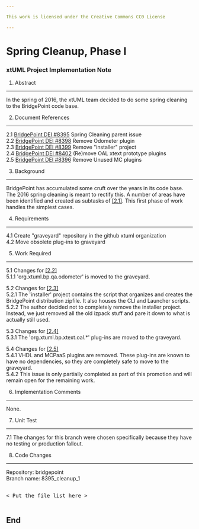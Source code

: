```yaml
---

This work is licensed under the Creative Commons CC0 License

---
```


# Spring Cleanup, Phase I
### xtUML Project Implementation Note


1. Abstract
-----------
In the spring of 2016, the xtUML team decided to do some spring cleaning to the BridgePoint code base.

2. Document References
----------------------
<a id="2.1"></a>2.1 [BridgePoint DEI #8395](https://support.onefact.net/issues/8395) Spring Cleaning parent issue    
<a id="2.2"></a>2.2 [BridgePoint DEI #8398](https://support.onefact.net/issues/8398) Remove Odometer plugin    
<a id="2.3"></a>2.3 [BridgePoint DEI #8399](https://support.onefact.net/issues/8399) Remove "installer" project  
<a id="2.4"></a>2.4 [BridgePoint DEI #8402](https://support.onefact.net/issues/8402) (Re)move OAL xtext prototype plugins   
<a id="2.5"></a>2.5 [BridgePoint DEI #8396](https://support.onefact.net/issues/8396) Remove Unused MC plugins  

3. Background
-------------
BridgePoint has accumulated some cruft over the years in its code base.  The 2016 spring cleaning
is meant to rectify this.  A number of areas have been identified and created as subtasks of [[2.1]](#2.1).
This first phase of work handles the simplest cases.  

4. Requirements
---------------
4.1 Create "graveyard" repository in the github xtuml organization    
4.2 Move obsolete plug-ins to graveyard    

5. Work Required
----------------
5.1 Changes for [[2.2]](#2.2)  
5.1.1  'org.xtuml.bp.qa.odometer' is moved to the graveyard.  

5.2 Changes for [[2.3]](#2.3)  
5.2.1  The 'installer' project contains the script that organizes and creates the BridgePoint distribution
  zipfile.  It also houses the CLI and Launcher scripts.  
5.2.2  The author decided not to completely remove the installer project. Instead, we just removed all the 
  old izpack stuff and pare it down to what is actually still used.  
  
5.3 Changes for [[2.4]](#2.4)  
5.3.1  The 'org.xtuml.bp.xtext.oal.*' plug-ins are moved to the graveyard.  

5.4 Changes for [[2.5]](#2.5)  
5.4.1  VHDL and MCPaaS plugins are removed. These plug-ins are known to have no dependencies, so they are 
  completely safe to move to the graveyard.  
5.4.2  This issue is only partially completed as part of this promotion and will remain open for the remaining
  work.  

6. Implementation Comments
--------------------------
None.

7. Unit Test
------------
7.1  The changes for this branch were chosen specifically because they have no testing or production fallout.  

8. Code Changes
---------------
Repository: bridgepoint  
Branch name: 8395_cleanup_1

<pre>

< Put the file list here >

</pre>

End
---

